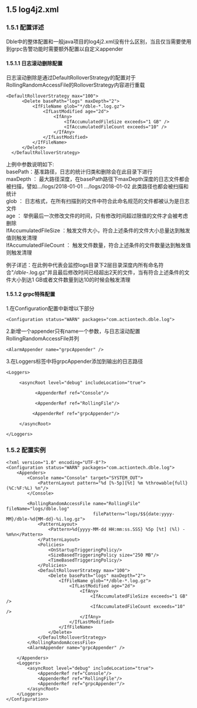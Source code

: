 ##  1.5 log4j2.xml
###  1.5.1 配置详述
   Dble中的整体配置和一般java项目的log4j2.xml没有什么区别，当且仅当需要使用到grpc告警功能时需要额外配置以自定义appender

####  1.5.1.1 日志滚动删除配置

   日志滚动删除是通过DefaultRolloverStrategy的配置对于RollingRandomAccessFile的RolloverStrategy内容进行重载
   
```
<DefaultRolloverStrategy max="100">
      <Delete basePath="logs" maxDepth="2">
          <IfFileName glob="*/dble-*.log.gz">
              <IfLastModified age="2d">
                  <IfAny>
                      <IfAccumulatedFileSize exceeds="1 GB" />
                      <IfAccumulatedFileCount exceeds="10" />
                  </IfAny>
              </IfLastModified>
          </IfFileName>
      </Delete>
  </DefaultRolloverStrategy>
```
上例中参数说明如下:  
 basePath：基准路径，日志的统计归类和删除会在此目录下进行  
 maxDepth ： 最大路径深度，在basePath路径下maxDepth深度的日志文件都会被扫描，譬如.../logs/2018-01-01  .../logs/2018-01-02 此类路径也都会被扫描和统计  
 glob ： 日志格式，在所有扫描到的文件中符合此命名规范的文件都被认为是日志文件   
 age  ： 举例最后一次修改文件的时间，只有修改时间超过限值的文件才会被考虑删除  
 IfAccumulatedFileSize ：触发文件大小，符合上述条件的文件大小总量达到触发值则触发清理  
 IfAccumulatedFileCount ： 触发文件数量，符合上述条件的文件数量达到触发值则触发清理  
  
  例子详述：在此例中代表会监控logs目录下2层目录深度内所有命名符合"*/dble-*.log.gz"并且最后修改时间已经超出2天的文件，当有符合上述条件的文件大小到达1 GB或者文件数量到达10的时候会触发清理

####  1.5.1.2 grpc特殊配置
  
1.在Configuration配置中新增以下部分
```
<Configuration status="WARN" packages="com.actiontech.dble.log">
```
2.新增一个appender只有name一个参数，与日志滚动配置RollingRandomAccessFile并列
``` 
<AlarmAppender name="grpcAppender" />
```
3.在Loggers标签中将grpcAppender添加到输出的日志路径
```
<Loggers>

	 <asyncRoot level="debug" includeLocation="true">

		   <AppenderRef ref="Console"/>

		   <AppenderRef ref="RollingFile"/>

		  <AppenderRef ref="grpcAppender"/>

	 </asyncRoot>

</Loggers>
```
###  1.5.2 配置实例
```
<?xml version="1.0" encoding="UTF-8"?>
<Configuration status="WARN" packages="com.actiontech.dble.log">
    <Appenders>
        <Console name="Console" target="SYSTEM_OUT">
            <PatternLayout pattern="%d [%-5p][%t] %m %throwable{full} (%C:%F:%L) %n"/>
        </Console>
 
        <RollingRandomAccessFile name="RollingFile" fileName="logs/dble.log"
                                 filePattern="logs/$${date:yyyy-MM}/dble-%d{MM-dd}-%i.log.gz">
            <PatternLayout>
                <Pattern>%d{yyyy-MM-dd HH:mm:ss.SSS} %5p [%t] (%l) - %m%n</Pattern>
            </PatternLayout>
            <Policies>
                <OnStartupTriggeringPolicy/>
                <SizeBasedTriggeringPolicy size="250 MB"/>
                <TimeBasedTriggeringPolicy/>
            </Policies>
            <DefaultRolloverStrategy max="100">
                <Delete basePath="logs" maxDepth="2">
                    <IfFileName glob="*/dble-*.log.gz">
                        <IfLastModified age="2d">
                            <IfAny>
                                <IfAccumulatedFileSize exceeds="1 GB" />
                                <IfAccumulatedFileCount exceeds="10" />
                            </IfAny>
                        </IfLastModified>
                    </IfFileName>
                </Delete>
            </DefaultRolloverStrategy>
        </RollingRandomAccessFile>
        <AlarmAppender name="grpcAppender" />
 
    </Appenders>
    <Loggers>
        <asyncRoot level="debug" includeLocation="true">
            <AppenderRef ref="Console"/>
            <AppenderRef ref="RollingFile"/>
            <AppenderRef ref="grpcAppender"/>
        </asyncRoot>
    </Loggers>
</Configuration>
```
